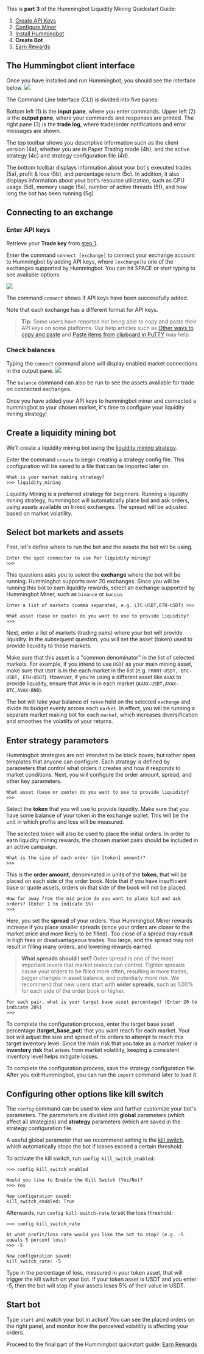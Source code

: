 This is **part 3** of the Hummingbot Liquidity Mining Quickstart Guide:

1. [Create API Keys]
2. [Configure Miner]
3. [Install Hummingbot]
4. **Create Bot**
5. [Earn Rewards]

## The Hummingbot client interface

Once you have installed and run Hummingbot, you should see the interface below.
![](./4-a-client-interface.png)

The Command Line Interface (CLI) is divided into five panes:

Bottom left (1) is the **input pane**, where you enter commands. Upper left (2) is the **output pane**, where your commands and responses are printed. The right pane (3) is the **trade log**, where trade/order notifications and error messages are shown.

The top toolbar shows you descriptive information such as the client version (4a), whether you are in Paper Trading mode (4b), and the active strategy (4c) and strategy configuration file (4d).

The bottom toolbar displays information about your bot's executed trades (5a), profit & loss (5b), and percentage return (5c). In addition, it also displays information about your bot's resource utilization, such as CPU usage (5d), memory usage (5e), number of active threads (5f), and how long the bot has been running (5g).

## Connecting to an exchange

### Enter API keys

Retrieve your **Trade key** from [step 1][Create API Keys].

Enter the command `connect [exchange]` to connect your exchange account to Hummingbot by adding API keys, where `[exchange]`is one of the exchanges supported by Hummingbot. You can hit SPACE or start typing to see available options.

![](./4-b-connect.gif)

The command `connect` shows if API keys have been successfully added.

Note that each exchange has a different format for API keys.

> **Tip:**
  Some users have reported not being able to copy and paste their API keys on some platforms. Our help articles such as [Other ways to copy and paste](https://docs.hummingbot.io/intro/support/#i-cant-copy-and-paste-my-api-keys) and [Paste items from clipboard in PuTTY](https://docs.hummingbot.io/intro/support/#paste-items-from-clipboard-in-putty) may help.


### Check balances

Typing the `connect` command alone will display enabled market connections in the output pane.
![](./4-c-connect-command.png)

The `balance` command can also be run to see the assets available for trade on connected exchanges.

Once you have added your API keys to hummingbot miner and connected a hummingbot to your chosen market, it's time to configure your liquidity mining strategy!

## Create a liquidity mining bot

We'll create a liquidity mining bot using the [liquidity mining strategy](https://docs.hummingbot.io/strategies/liquidity-mining/).

Enter the command `create` to begin creating a strategy config file. This configuration will be saved to a file that can be imported later on.

```
What is your market making strategy?
>>> liquidity_mining
```
Liquidity Mining is a preferred strategy for beginners. Running a liquidity mining strategy, hummingbot will automatically place bid and ask orders, using assets available on linked exchanges. The spread will be adjusted based on market volatility.

## Select bot markets and assets

First, let's define where to run the bot and the assets the bot will be using.

```
Enter the spot connector to use for liquidity mining?
>>>
```
This questions asks you to select the **exchange** where the bot will be running. Hummingbot supports over 20 exchanges. Since you will be running this bot to earn liquidity rewards, select an exchange supported by Hummingbot Miner, such as `binance` or `kucoin`.

```
Enter a list of markets (comma separated, e.g. LTC-USDT,ETH-USDT) >>>

What asset (base or quote) do you want to use to provide liquidity?
>>>
```

Next, enter a list of markets (trading pairs) where your bot will provide liquidity. In the subsequent question, you will set the asset (token) used to provide liquidity to these markets.

Make sure that this asset is a "common denominator" in the list of selected markets. For example, if you intend to use `USDT` as your main mining asset, make sure that `USDT` is in the each market in the list (e.g. `FRONT-USDT, BTC-USDT, ETH-USDT`). However, if you're using a different asset like `AVAX` to provide liquidity, ensure that `AVAX` is in each market (`AVAX-USDT,AVAX-BTC,AVAX-BNB`).

The bot will take your balance of `token` held on the selected `exchange` and divide its budget evenly across each `market`. In effect, you will be running a separate market making bot for each `market`, which increases diversification and smoothes the volatilty of your returns.

## Enter strategy parameters

Hummingbot strategies are not intended to be black boxes, but rather open templates that anyone can configure. Each strategy is defined by parameters that control what orders it creates and how it responds to market conditions. Next, you will configure the order amount, spread, and other key parameters.

```
What asset (base or quote) do you want to use to provide liquidity?
>>>
```
Select the **token** that you will use to provide liquidity. Make sure that you have some balance of your token in the exchange wallet. This will be the unit in which profits and loss will be measured.

The selected token will also be used to place the initial orders. In order to earn liquidity mining rewards, the chosen market pairs should be included in an active campaign.

```
What is the size of each order (in [token] amount)?
>>>
```
This is the **order amount**, denominated in units of the **token**, that will be placed on each side of the order book. Note that if you have insufficient base or quote assets, orders on that side of the book will not be placed.

```
How far away from the mid price do you want to place bid and ask orders? (Enter 1 to indicate 1%)
>>>
```
Here, you set the **spread** of your orders. Your Hummingbot Miner rewards increase if you place smaller spreads (since your orders are closer to the market price and more likely to be filled). Too close of a spread may result in high fees or disadvantageous trades. Too large, and the spread may not result in filling many orders, and lowering rewards earned.

> **What spreads should I set?** Order spread is one of the most important levers that market makers can control. Tighter spreads cause your orders to be filled more often, resulting in more trades, bigger changes in asset balance, and potentially more risk. We recommend that new users start with **wider spreads**, such as 1.00% for each side of the order book or higher.

```
For each pair, what is your target base asset percentage? (Enter 20 to indicate 20%)
>>>
```
To complete the configuration process, enter the target base asset percentage (**target_base_pct**) that you want reach for each market. Your bot will adjust the size and spread of its orders to attempt to reach this target inventory level. Since the main risk that you take as a market maker is **inventory risk** that arises from market volatility, keeping a consistent inventory level helps mitigate losses.

To complete the configuration process, save the strategy configuration file. After you exit Hummingbot, you can run the `import` command later to load it.

## Configuring other options like kill switch

The `config` command can be used to view and further customize your bot's parameters. The parameters are divided into **global** parameters (which affect all strategies) and **strategy** parameters (which are saved in the strategy configuration file.

A useful global parameter that we recommend setting is the [kill switch](https://docs.hummingbot.io/features/kill-switch/), which automatically stops the bot if losses exceed a certain threshold.

To activate the kill switch, run `config kill_switch_enabled`:
```
>>> config kill_switch_enabled

Would you like to Enable the Kill Switch (Yes/No)?
>>> Yes

New configuration saved:
kill_switch_enabled: True
```

Afterwards, run `config kill-switch-rate` to set the loss threshold:
```
>>> config kill_switch_rate

At what profit/loss rate would you like the bot to stop? (e.g. -5 equals 5 percent loss)
>>> -5

New configuration saved:
kill_switch_rate: -5
```

Type in the percentage of loss, measured in your token asset, that will trigger the kill switch on your bot. If your token asset is USDT and you enter -5, then the bot will stop if your assets loses 5% of their value in USDT.

## Start bot

Type `start` and watch your bot in action! You can see the placed orders on the right panel, and monitor how the perceived volatility is affecting your orders.

Proceed to the final part of the Hummingbot quickstart guide: [Earn Rewards][Earn Rewards]

[Create API Keys]: ./1-create-keys
[Configure Miner]: ./2-configure-miner
[Install Hummingbot]: ./3-install-hummingbot
[Create Bot]: ./4-create-bot
[Earn Rewards]: ./5-earn-rewards

